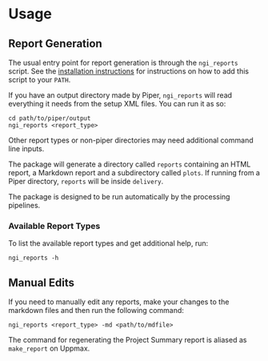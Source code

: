 # Usage

## Report Generation
The usual entry point for report generation is through the `ngi_reports` script.
See the [installation instructions](installation.md) for instructions on how
to add this script to your `PATH`.

If you have an output directory made by Piper, `ngi_reports` will read everything
it needs from the setup XML files. You can run it as so:

```
cd path/to/piper/output
ngi_reports <report_type>
```

Other report types or non-piper directories may need additional command line inputs.

The package will generate a directory called `reports` containing
an HTML report, a Markdown report and a subdirectory called `plots`.
If running from a Piper directory, `reports` will be inside `delivery`.

The package is designed to be run automatically by the processing pipelines.

### Available Report Types
To list the available report types and get additional help, run:

```
ngi_reports -h
```

## Manual Edits
If you need to manually edit any reports, make your changes to the markdown
files and then run the following command:

```
ngi_reports <report_type> -md <path/to/mdfile>
```

The command for regenerating the Project Summary report is aliased as `make_report` on Uppmax.
